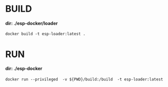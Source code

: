 # BUILD
#### dir: ./esp-docker/loader
```docker build -t esp-loader:latest .```

# RUN
#### dir: ./esp-docker

```docker run --privileged  -v ${PWD}/build:/build  -t esp-loader:latest```